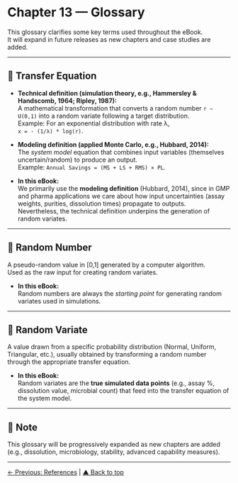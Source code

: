 # Chapter 13 — Glossary

This glossary clarifies some key terms used throughout the eBook.  
It will expand in future releases as new chapters and case studies are added.

---

## 🔑 Transfer Equation
- **Technical definition (simulation theory, e.g., Hammersley & Handscomb, 1964; Ripley, 1987):**  
  A mathematical transformation that converts a random number `r ∼ U(0,1)` into a random variate following a target distribution.  
  Example: For an exponential distribution with rate λ,  
  `x = - (1/λ) * log(r)`.  

- **Modeling definition (applied Monte Carlo, e.g., Hubbard, 2014):**  
  The *system model* equation that combines input variables (themselves uncertain/random) to produce an output.  
  Example: `Annual Savings = (MS + LS + RMS) × PL`.  

- **In this eBook:**  
  We primarily use the **modeling definition** (Hubbard, 2014), since in GMP and pharma applications we care about how input uncertainties (assay weights, purities, dissolution times) propagate to outputs.  
  Nevertheless, the technical definition underpins the generation of random variates.

---

## 🔑 Random Number
A pseudo-random value in [0,1] generated by a computer algorithm.  
Used as the raw input for creating random variates.

- **In this eBook:**  
  Random numbers are always the *starting point* for generating random variates used in simulations.

---

## 🔑 Random Variate
A value drawn from a specific probability distribution (Normal, Uniform, Triangular, etc.), usually obtained by transforming a random number through the appropriate transfer equation.

- **In this eBook:**  
  Random variates are the **true simulated data points** (e.g., assay %, dissolution value, microbial count) that feed into the transfer equation of the system model.

---

## 📌 Note
This glossary will be progressively expanded as new chapters are added  
(e.g., dissolution, microbiology, stability, advanced capability measures).  

---

[← Previous: References](chapter12_references.md) | [▲ Back to top](../#table-of-contents)
